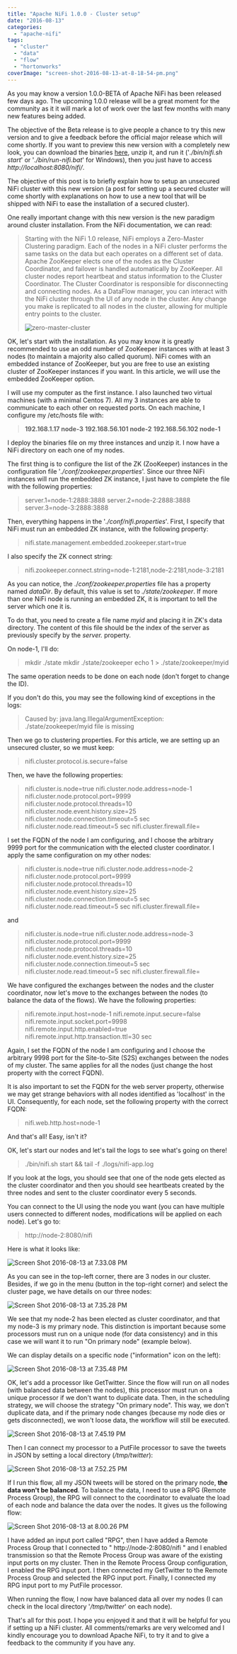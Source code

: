 ```yaml
---
title: "Apache NiFi 1.0.0 - Cluster setup"
date: "2016-08-13"
categories: 
  - "apache-nifi"
tags: 
  - "cluster"
  - "data"
  - "flow"
  - "hortonworks"
coverImage: "screen-shot-2016-08-13-at-8-18-54-pm.png"
---
```


As you may know a version 1.0.0-BETA of Apache NiFi has been released few days ago. The upcoming 1.0.0 release will be a great moment for the community as it it will mark a lot of work over the last few months with many new features being added.

The objective of the Beta release is to give people a chance to try this new version and to give a feedback before the official major release which will come shortly. If you want to preview this new version with a completely new look, you can download the binaries [here](https://nifi.apache.org/download.html), unzip it, and run it ('_./bin/nifi.sh start_' or '_./bin/run-nifi.bat_' for Windows), then you just have to access _http://localhost:8080/nifi/_.

The objective of this post is to briefly explain how to setup an unsecured NiFi cluster with this new version (a post for setting up a secured cluster will come shortly with explanations on how to use a new tool that will be shipped with NiFi to ease the installation of a secured cluster).

One really important change with this new version is the new paradigm around cluster installation. From the NiFi documentation, we can read:

> Starting with the NiFi 1.0 release, NiFi employs a Zero-Master Clustering paradigm. Each of the nodes in a NiFi cluster performs the same tasks on the data but each operates on a different set of data. Apache ZooKeeper elects one of the nodes as the Cluster Coordinator, and failover is handled automatically by ZooKeeper. All cluster nodes report heartbeat and status information to the Cluster Coordinator. The Cluster Coordinator is responsible for disconnecting and connecting nodes. As a DataFlow manager, you can interact with the NiFi cluster through the UI of any node in the cluster. Any change you make is replicated to all nodes in the cluster, allowing for multiple entry points to the cluster.
> 
> ![zero-master-cluster](images/zero-master-cluster.png)

OK, let's start with the installation. As you may know it is greatly recommended to use an odd number of ZooKeeper instances with at least 3 nodes (to maintain a majority also called quorum). NiFi comes with an embedded instance of ZooKeeper, but you are free to use an existing cluster of ZooKeeper instances if you want. In this article, we will use the embedded ZooKeeper option.

I will use my computer as the first instance. I also launched two virtual machines (with a minimal Centos 7). All my 3 instances are able to communicate to each other on requested ports. On each machine, I configure my /etc/hosts file with:

> **192.168.1.17 node-3** **192.168.56.101 node-2** **192.168.56.102 node-1**

I deploy the binaries file on my three instances and unzip it. I now have a NiFi directory on each one of my nodes.

The first thing is to configure the list of the ZK (ZooKeeper) instances in the configuration file '_./conf/zookeeper.properties_'. Since our three NiFi instances will run the embedded ZK instance, I just have to complete the file with the following properties:

> server.1=node-1:2888:3888 server.2=node-2:2888:3888 server.3=node-3:2888:3888

Then, everything happens in the '_./conf/nifi.properties_'. First, I specify that NiFi must run an embedded ZK instance, with the following property:

> nifi.state.management.embedded.zookeeper.start=true

I also specify the ZK connect string:

> nifi.zookeeper.connect.string=node-1:2181,node-2:2181,node-3:2181

As you can notice, the ./_conf/zookeeper.properties_ file has a property named _dataDir_. By default, this value is set to _./state/zookeeper_. If more than one NiFi node is running an embedded ZK, it is important to tell the server which one it is.

To do that, you need to create a file name _myid_ and placing it in ZK's data directory. The content of this file should be the index of the server as previously specify by the _server._ property.

On node-1, I'll do:

> mkdir ./state mkdir ./state/zookeeper echo 1 > ./state/zookeeper/myid

The same operation needs to be done on each node (don't forget to change the ID).

If you don't do this, you may see the following kind of exceptions in the logs:

> Caused by: java.lang.IllegalArgumentException: ./state/zookeeper/myid file is missing

Then we go to clustering properties. For this article, we are setting up an unsecured cluster, so we must keep:

> nifi.cluster.protocol.is.secure=false

Then, we have the following properties:

> nifi.cluster.is.node=true nifi.cluster.node.address=node-1 nifi.cluster.node.protocol.port=9999 nifi.cluster.node.protocol.threads=10 nifi.cluster.node.event.history.size=25 nifi.cluster.node.connection.timeout=5 sec nifi.cluster.node.read.timeout=5 sec nifi.cluster.firewall.file=

I set the FQDN of the node I am configuring, and I choose the arbitrary 9999 port for the communication with the elected cluster coordinator. I apply the same configuration on my other nodes:

> nifi.cluster.is.node=true nifi.cluster.node.address=node-2 nifi.cluster.node.protocol.port=9999 nifi.cluster.node.protocol.threads=10 nifi.cluster.node.event.history.size=25 nifi.cluster.node.connection.timeout=5 sec nifi.cluster.node.read.timeout=5 sec nifi.cluster.firewall.file=

and

> nifi.cluster.is.node=true nifi.cluster.node.address=node-3 nifi.cluster.node.protocol.port=9999 nifi.cluster.node.protocol.threads=10 nifi.cluster.node.event.history.size=25 nifi.cluster.node.connection.timeout=5 sec nifi.cluster.node.read.timeout=5 sec nifi.cluster.firewall.file=

We have configured the exchanges between the nodes and the cluster coordinator, now let's move to the exchanges between the nodes (to balance the data of the flows). We have the following properties:

> nifi.remote.input.host=node-1 nifi.remote.input.secure=false nifi.remote.input.socket.port=9998 nifi.remote.input.http.enabled=true nifi.remote.input.http.transaction.ttl=30 sec

Again, I set the FQDN of the node I am configuring and I choose the arbitrary 9998 port for the Site-to-Site (S2S) exchanges between the nodes of my cluster. The same applies for all the nodes (just change the host property with the correct FQDN).

It is also important to set the FQDN for the web server property, otherwise we may get strange behaviors with all nodes identified as 'localhost' in the UI. Consequently, for each node, set the following property with the correct FQDN:

> nifi.web.http.host=node-1

And that's all! Easy, isn't it?

OK, let's start our nodes and let's tail the logs to see what's going on there!

> ./bin/nifi.sh start && tail -f ./logs/nifi-app.log

If you look at the logs, you should see that one of the node gets elected as the cluster coordinator and then you should see heartbeats created by the three nodes and sent to the cluster coordinator every 5 seconds.

You can connect to the UI using the node you want (you can have multiple users connected to different nodes, modifications will be applied on each node). Let's go to:

> http://node-2:8080/nifi

Here is what it looks like:

![Screen Shot 2016-08-13 at 7.33.08 PM](images/screen-shot-2016-08-13-at-7-33-08-pm.png)

As you can see in the top-left corner, there are 3 nodes in our cluster. Besides, if we go in the menu (button in the top-right corner) and select the cluster page, we have details on our three nodes:

![Screen Shot 2016-08-13 at 7.35.28 PM](images/screen-shot-2016-08-13-at-7-35-28-pm.png)

We see that my node-2 has been elected as cluster coordinator, and that my node-3 is my primary node. This distinction is important because some processors must run on a unique node (for data consistency) and in this case we will want it to run "On primary node" (example below).

We can display details on a specific node ("information" icon on the left):

![Screen Shot 2016-08-13 at 7.35.48 PM](images/screen-shot-2016-08-13-at-7-35-48-pm.png)

OK, let's add a processor like GetTwitter. Since the flow will run on all nodes (with balanced data between the nodes), this processor must run on a unique processor if we don't want to duplicate data. Then, in the scheduling strategy, we will choose the strategy "On primary node". This way, we don't duplicate data, and if the primary node changes (because my node dies or gets disconnected), we won't loose data, the workflow will still be executed.

![Screen Shot 2016-08-13 at 7.45.19 PM](images/screen-shot-2016-08-13-at-7-45-19-pm.png)

Then I can connect my processor to a PutFile processor to save the tweets in JSON by setting a local directory (_/tmp/twitter_):

![Screen Shot 2016-08-13 at 7.52.25 PM](images/screen-shot-2016-08-13-at-7-52-25-pm.png)

If I run this flow, all my JSON tweets will be stored on the primary node, **the data won't be balanced**. To balance the data, I need to use a RPG (Remote Process Group), the RPG will connect to the coordinator to evaluate the load of each node and balance the data over the nodes. It gives us the following flow:

![Screen Shot 2016-08-13 at 8.00.26 PM](images/screen-shot-2016-08-13-at-8-00-26-pm.png)

I have added an input port called "RPG", then I have added a Remote Process Group that I connected to " http://node-2:8080/nifi " and I enabled transmission so that the Remote Process Group was aware of the existing input ports on my cluster. Then in the Remote Process Group configuration, I enabled the RPG input port. I then connected my GetTwitter to the Remote Process Group and selected the RPG input port. Finally, I connected my RPG input port to my PutFile processor.

When running the flow, I now have balanced data all over my nodes (I can check in the local directory '_/tmp/twitter_' on each node).

That's all for this post. I hope you enjoyed it and that it will be helpful for you if setting up a NiFi cluster. All comments/remarks are very welcomed and I kindly encourage you to download Apache NiFi, to try it and to give a feedback to the community if you have any.
